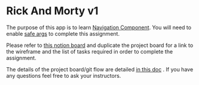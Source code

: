 # Rick And Morty v1

The purpose of this app is to learn
[Navigation Component](https://developer.android.com/guide/navigation/navigation-getting-started).
You will need to enable
[safe args](https://developer.android.com/guide/navigation/navigation-getting-started#ensure_type-safety_by_using_safe_args)
to complete this assignment.

Please refer
to [this notion board](https://ravebizz.notion.site/ece923aa68284a12a53076196b7ebff4?v=f760eeb1522b4588a62737077637fabd)
and duplicate the project board for a link to the wireframe and the list of tasks required in order
to complete the assignment.

The details of the project board/git flow are detailed
[in this doc](https://buttery-mall-93e.notion.site/Project-Git-Flow-48d59aeee5bc4f8b87ea9b87fba80191)
. If you have any questions feel free to ask your instructors.
